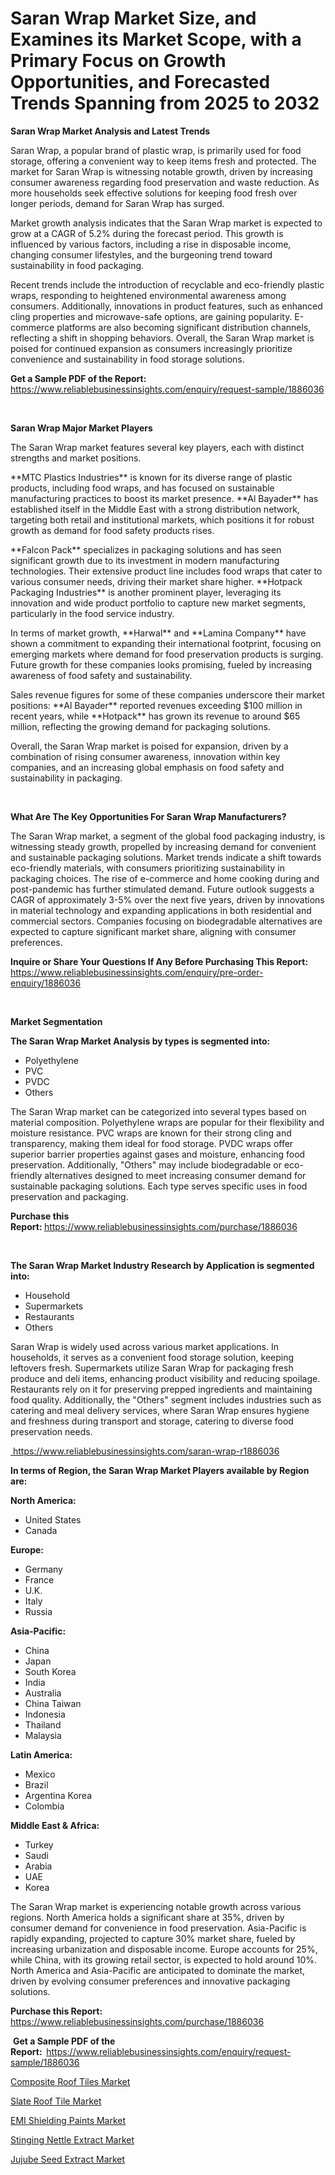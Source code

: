 <p><h1>Saran Wrap Market Size, and Examines its Market Scope, with a Primary Focus on Growth Opportunities, and Forecasted Trends Spanning from 2025 to 2032</h1></p><p><strong>Saran Wrap Market Analysis and Latest Trends</strong></p>
<p><p>Saran Wrap, a popular brand of plastic wrap, is primarily used for food storage, offering a convenient way to keep items fresh and protected. The market for Saran Wrap is witnessing notable growth, driven by increasing consumer awareness regarding food preservation and waste reduction. As more households seek effective solutions for keeping food fresh over longer periods, demand for Saran Wrap has surged. </p><p>Market growth analysis indicates that the Saran Wrap market is expected to grow at a CAGR of 5.2% during the forecast period. This growth is influenced by various factors, including a rise in disposable income, changing consumer lifestyles, and the burgeoning trend toward sustainability in food packaging.</p><p>Recent trends include the introduction of recyclable and eco-friendly plastic wraps, responding to heightened environmental awareness among consumers. Additionally, innovations in product features, such as enhanced cling properties and microwave-safe options, are gaining popularity. E-commerce platforms are also becoming significant distribution channels, reflecting a shift in shopping behaviors. Overall, the Saran Wrap market is poised for continued expansion as consumers increasingly prioritize convenience and sustainability in food storage solutions.</p></p>
<p><strong>Get a Sample PDF of the Report:&nbsp;</strong> <a href="https://www.reliablebusinessinsights.com/enquiry/request-sample/1886036?utm_campaign=1873&utm_medium=2&utm_source=Github&utm_content=ia&utm_term=02042025&utm_id=saran-wrap">https://www.reliablebusinessinsights.com/enquiry/request-sample/1886036</a></p>
<p>&nbsp;</p>
<p><strong>Saran Wrap Major Market Players</strong></p>
<p><p>The Saran Wrap market features several key players, each with distinct strengths and market positions. </p><p>**MTC Plastics Industries** is known for its diverse range of plastic products, including food wraps, and has focused on sustainable manufacturing practices to boost its market presence. **Al Bayader** has established itself in the Middle East with a strong distribution network, targeting both retail and institutional markets, which positions it for robust growth as demand for food safety products rises.</p><p>**Falcon Pack** specializes in packaging solutions and has seen significant growth due to its investment in modern manufacturing technologies. Their extensive product line includes food wraps that cater to various consumer needs, driving their market share higher. **Hotpack Packaging Industries** is another prominent player, leveraging its innovation and wide product portfolio to capture new market segments, particularly in the food service industry.</p><p>In terms of market growth, **Harwal** and **Lamina Company** have shown a commitment to expanding their international footprint, focusing on emerging markets where demand for food preservation products is surging. Future growth for these companies looks promising, fueled by increasing awareness of food safety and sustainability.</p><p>Sales revenue figures for some of these companies underscore their market positions: **Al Bayader** reported revenues exceeding $100 million in recent years, while **Hotpack** has grown its revenue to around $65 million, reflecting the growing demand for packaging solutions.</p><p>Overall, the Saran Wrap market is poised for expansion, driven by a combination of rising consumer awareness, innovation within key companies, and an increasing global emphasis on food safety and sustainability in packaging.</p></p>
<p>&nbsp;</p>
<p><strong>What Are The Key Opportunities For Saran Wrap Manufacturers?</strong></p>
<p><p>The Saran Wrap market, a segment of the global food packaging industry, is witnessing steady growth, propelled by increasing demand for convenient and sustainable packaging solutions. Market trends indicate a shift towards eco-friendly materials, with consumers prioritizing sustainability in packaging choices. The rise of e-commerce and home cooking during and post-pandemic has further stimulated demand. Future outlook suggests a CAGR of approximately 3-5% over the next five years, driven by innovations in material technology and expanding applications in both residential and commercial sectors. Companies focusing on biodegradable alternatives are expected to capture significant market share, aligning with consumer preferences.</p></p>
<p><strong>Inquire or Share Your Questions If Any Before Purchasing This Report:</strong> <a href="https://www.reliablebusinessinsights.com/enquiry/pre-order-enquiry/1886036?utm_campaign=1873&utm_medium=2&utm_source=Github&utm_content=ia&utm_term=02042025&utm_id=saran-wrap">https://www.reliablebusinessinsights.com/enquiry/pre-order-enquiry/1886036</a></p>
<p>&nbsp;</p>
<p><strong>Market Segmentation</strong></p>
<p><strong>The Saran Wrap Market Analysis by types is segmented into:</strong></p>
<p><ul><li>Polyethylene</li><li>PVC</li><li>PVDC</li><li>Others</li></ul></p>
<p><p>The Saran Wrap market can be categorized into several types based on material composition. Polyethylene wraps are popular for their flexibility and moisture resistance. PVC wraps are known for their strong cling and transparency, making them ideal for food storage. PVDC wraps offer superior barrier properties against gases and moisture, enhancing food preservation. Additionally, "Others" may include biodegradable or eco-friendly alternatives designed to meet increasing consumer demand for sustainable packaging solutions. Each type serves specific uses in food preservation and packaging.</p></p>
<p><strong>Purchase this Report:&nbsp;</strong><a href="https://www.reliablebusinessinsights.com/purchase/1886036?utm_campaign=1873&utm_medium=2&utm_source=Github&utm_content=ia&utm_term=02042025&utm_id=saran-wrap">https://www.reliablebusinessinsights.com/purchase/1886036</a></p>
<p>&nbsp;</p>
<p><strong>The Saran Wrap Market Industry Research by Application is segmented into:</strong></p>
<p><ul><li>Household</li><li>Supermarkets</li><li>Restaurants</li><li>Others</li></ul></p>
<p><p>Saran Wrap is widely used across various market applications. In households, it serves as a convenient food storage solution, keeping leftovers fresh. Supermarkets utilize Saran Wrap for packaging fresh produce and deli items, enhancing product visibility and reducing spoilage. Restaurants rely on it for preserving prepped ingredients and maintaining food quality. Additionally, the "Others" segment includes industries such as catering and meal delivery services, where Saran Wrap ensures hygiene and freshness during transport and storage, catering to diverse food preservation needs.</p></p>
<p><a href="https://www.reliablebusinessinsights.com/saran-wrap-r1886036?utm_campaign=1873&utm_medium=2&utm_source=Github&utm_content=ia&utm_term=02042025&utm_id=saran-wrap">&nbsp;https://www.reliablebusinessinsights.com/saran-wrap-r1886036</a></p>
<p><strong>In terms of Region, the Saran Wrap Market Players available by Region are:</strong></p>
<p>
    <p> <strong> North America: </strong>
        <ul>
            <li>United States</li>
            <li>Canada</li>
        </ul>
        </p> 
    <p> <strong> Europe: </strong>
        <ul>
            <li>Germany</li>
            <li>France</li>
            <li>U.K.</li>
            <li>Italy</li>
            <li>Russia</li>
        </ul>
        </p> 
    <p> <strong> Asia-Pacific: </strong>
        <ul>
            <li>China</li>
            <li>Japan</li>
            <li>South Korea</li>
            <li>India</li>
            <li>Australia</li>
            <li>China Taiwan</li>
            <li>Indonesia</li>
            <li>Thailand</li>
            <li>Malaysia</li>
        </ul>
        </p> 
    <p> <strong> Latin America: </strong>
        <ul>
            <li>Mexico</li>
            <li>Brazil</li>
            <li>Argentina Korea</li>
            <li>Colombia</li>
        </ul>
        </p> 
    <p> <strong> Middle East & Africa: </strong>
        <ul>
            <li>Turkey</li>
            <li>Saudi</li>
            <li>Arabia</li>
            <li>UAE</li>
            <li>Korea</li>
        </ul>
    </p>
    </p>
<p><p>The Saran Wrap market is experiencing notable growth across various regions. North America holds a significant share at 35%, driven by consumer demand for convenience in food preservation. Asia-Pacific is rapidly expanding, projected to capture 30% market share, fueled by increasing urbanization and disposable income. Europe accounts for 25%, while China, with its growing retail sector, is expected to hold around 10%. North America and Asia-Pacific are anticipated to dominate the market, driven by evolving consumer preferences and innovative packaging solutions.</p></p>
<p><strong>Purchase this Report: </strong><a href="https://www.reliablebusinessinsights.com/purchase/1886036?utm_campaign=1873&utm_medium=2&utm_source=Github&utm_content=ia&utm_term=02042025&utm_id=saran-wrap">https://www.reliablebusinessinsights.com/purchase/1886036</a></p>
<p>&nbsp;<strong>Get a Sample PDF of the Report:&nbsp;&nbsp;</strong><a href="https://www.reliablebusinessinsights.com/enquiry/request-sample/1886036?utm_campaign=1873&utm_medium=2&utm_source=Github&utm_content=ia&utm_term=02042025&utm_id=saran-wrap">https://www.reliablebusinessinsights.com/enquiry/request-sample/1886036</a></p>
<p><strong></strong></p>
<p><p><a href="https://github.com/artussavasrv/Market-Research-Report-List-1/blob/main/composite-roof-tiles-market.md?utm_campaign=1873&utm_medium=2&utm_source=Github&utm_content=ia&utm_term=02042025&utm_id=saran-wrap">Composite Roof Tiles Market</a></p><p><a href="https://github.com/abbasgwiltke/Market-Research-Report-List-1/blob/main/slate-roof-tile-market.md?utm_campaign=1873&utm_medium=2&utm_source=Github&utm_content=ia&utm_term=02042025&utm_id=saran-wrap">Slate Roof Tile Market</a></p><p><a href="https://github.com/yosenadhler/Market-Research-Report-List-1/blob/main/emi-shielding-paints-market.md?utm_campaign=1873&utm_medium=2&utm_source=Github&utm_content=ia&utm_term=02042025&utm_id=saran-wrap">EMI Shielding Paints Market</a></p><p><a href="https://github.com/bettysbozer/Market-Research-Report-List-1/blob/main/stinging-nettle-extract-market.md?utm_campaign=1873&utm_medium=2&utm_source=Github&utm_content=ia&utm_term=02042025&utm_id=saran-wrap">Stinging Nettle Extract Market</a></p><p><a href="https://github.com/achilekirwan/Market-Research-Report-List-1/blob/main/jujube-seed-extract-market.md?utm_campaign=1873&utm_medium=2&utm_source=Github&utm_content=ia&utm_term=02042025&utm_id=saran-wrap">Jujube Seed Extract Market</a></p></p>